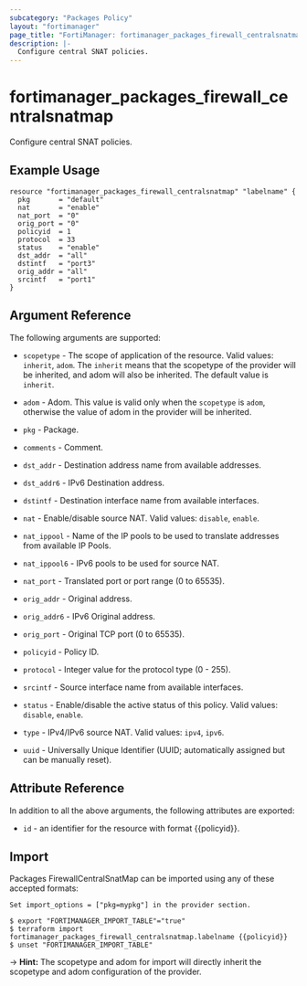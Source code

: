 ```yaml
---
subcategory: "Packages Policy"
layout: "fortimanager"
page_title: "FortiManager: fortimanager_packages_firewall_centralsnatmap"
description: |-
  Configure central SNAT policies.
---
```


# fortimanager_packages_firewall_centralsnatmap
Configure central SNAT policies.

## Example Usage

```hcl
resource "fortimanager_packages_firewall_centralsnatmap" "labelname" {
  pkg       = "default"
  nat       = "enable"
  nat_port  = "0"
  orig_port = "0"
  policyid  = 1
  protocol  = 33
  status    = "enable"
  dst_addr  = "all"
  dstintf   = "port3"
  orig_addr = "all"
  srcintf   = "port1"
}
```

## Argument Reference


The following arguments are supported:

* `scopetype` - The scope of application of the resource. Valid values: `inherit`, `adom`. The `inherit` means that the scopetype of the provider will be inherited, and adom will also be inherited. The default value is `inherit`.
* `adom` - Adom. This value is valid only when the `scopetype` is `adom`, otherwise the value of adom in the provider will be inherited.
* `pkg` - Package.

* `comments` - Comment.
* `dst_addr` - Destination address name from available addresses.
* `dst_addr6` - IPv6 Destination address.
* `dstintf` - Destination interface name from available interfaces.
* `nat` - Enable/disable source NAT. Valid values: `disable`, `enable`.

* `nat_ippool` - Name of the IP pools to be used to translate addresses from available IP Pools.
* `nat_ippool6` - IPv6 pools to be used for source NAT.
* `nat_port` - Translated port or port range (0 to 65535).
* `orig_addr` - Original address.
* `orig_addr6` - IPv6 Original address.
* `orig_port` - Original TCP port (0 to 65535).
* `policyid` - Policy ID.
* `protocol` - Integer value for the protocol type (0 - 255).
* `srcintf` - Source interface name from available interfaces.
* `status` - Enable/disable the active status of this policy. Valid values: `disable`, `enable`.

* `type` - IPv4/IPv6 source NAT. Valid values: `ipv4`, `ipv6`.

* `uuid` - Universally Unique Identifier (UUID; automatically assigned but can be manually reset).


## Attribute Reference

In addition to all the above arguments, the following attributes are exported:
* `id` - an identifier for the resource with format {{policyid}}.

## Import

Packages FirewallCentralSnatMap can be imported using any of these accepted formats:
```
Set import_options = ["pkg=mypkg"] in the provider section.

$ export "FORTIMANAGER_IMPORT_TABLE"="true"
$ terraform import fortimanager_packages_firewall_centralsnatmap.labelname {{policyid}}
$ unset "FORTIMANAGER_IMPORT_TABLE"
```
-> **Hint:** The scopetype and adom for import will directly inherit the scopetype and adom configuration of the provider.
